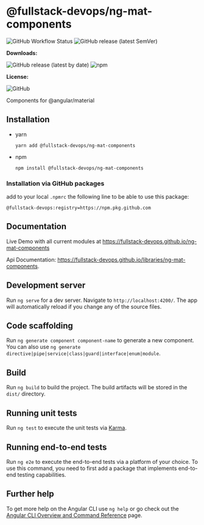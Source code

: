 # @fullstack-devops/ng-mat-components

![GitHub Workflow Status](https://img.shields.io/github/actions/workflow/status/fullstack-devops/ng-mat-components/release.yml?logo=GitHub%20Actions)
![GitHub release (latest SemVer)](https://img.shields.io/github/v/release/fullstack-devops/ng-mat-components)

**Downloads:**

![GitHub release (latest by date)](https://img.shields.io/github/downloads/fullstack-devops/ng-mat-components/latest/total?style=flat&label=GitHub%20downloads%40latest&logo=GitHub)
![npm](https://img.shields.io/npm/dw/@fullstack-devops/ng-mat-components?style=flat&label=npm%20downloads&logo=npm)

**License:**

![GitHub](https://img.shields.io/github/license/fullstack-devops/ng-mat-components?style=flat)

Components for @angular/material

## Installation

- yarn
  ```shell
  yarn add @fullstack-devops/ng-mat-components
  ```
- npm
  ```shell
  npm install @fullstack-devops/ng-mat-components
  ```

### Installation via GitHub packages

add to your local `.npmrc` the following line to be able to use this package:

```shell
@fullstack-devops:registry=https://npm.pkg.github.com
```

## Documentation

Live Demo with all current modules at https://fullstack-devops.github.io/ng-mat-components

Api Documentation: https://fullstack-devops.github.io/libraries/ng-mat-components.

## Development server

Run `ng serve` for a dev server. Navigate to `http://localhost:4200/`. The app will automatically reload if you change any of the source files.

## Code scaffolding

Run `ng generate component component-name` to generate a new component. You can also use `ng generate directive|pipe|service|class|guard|interface|enum|module`.

## Build

Run `ng build` to build the project. The build artifacts will be stored in the `dist/` directory.

## Running unit tests

Run `ng test` to execute the unit tests via [Karma](https://karma-runner.github.io).

## Running end-to-end tests

Run `ng e2e` to execute the end-to-end tests via a platform of your choice. To use this command, you need to first add a package that implements end-to-end testing capabilities.

## Further help

To get more help on the Angular CLI use `ng help` or go check out the [Angular CLI Overview and Command Reference](https://angular.io/cli) page.
